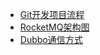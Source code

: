   + [Git开发项目流程](draw/Git开发项目流程.md)
  + [RocketMQ架构图](draw/RocketMQ架构图.md)
  + [Dubbo通信方式](draw/Dubbo通信方式.md)
